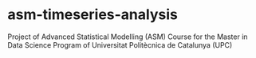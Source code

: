 # asm-timeseries-analysis
Project of Advanced Statistical Modelling (ASM) Course for the Master in Data Science Program of Universitat Politècnica de Catalunya (UPC)
